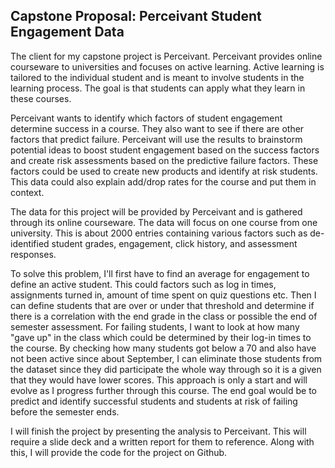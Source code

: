 ## **Capstone Proposal**: Perceivant Student Engagement Data

The client for my capstone project is Perceivant. Perceivant provides online courseware to universities and focuses on active learning. Active learning is tailored to the individual student and is meant to involve students in the learning process. The goal is that students can apply what they learn in these courses.

Perceivant wants to identify which factors of student engagement determine success in a course. They also want to see if there are other factors that predict failure. Perceivant will use the results to brainstorm potential ideas to boost student engagement based on the success factors and create risk assessments based on the predictive failure factors. These factors could be used to create new products and identify at risk students. This data could also explain add/drop rates for the course and put them in context.

The data for this project will be provided by Perceivant and is gathered through its online courseware. The data will focus on one course from one university. This is about 2000 entries containing various factors such as de-identified student grades, engagement, click history, and assessment responses.

To solve this problem, I'll first have to find an average for engagement to define an active student. This could factors such as log in times, assignments turned in, amount of time spent on quiz questions etc. Then I can define students that are over or under that threshold and determine if there is a correlation with the end grade in the class or possible the end of semester assessment. For failing students, I want to look at how many "gave up" in the class which could be determined by their log-in times to the course. By checking how many students got below a 70 and also have not been active since about September, I can eliminate those students from the dataset since they did participate the whole way through so it is a given that they would have lower scores. This approach is only a start and will evolve as I progress further through this course. The end goal would be to predict and identify successful students and students at risk of failing before the semester ends. 

I will finish the project by presenting the analysis to Perceivant. This will require a slide deck and a written report for them to reference. Along with this, I will provide the code for the project on Github.

